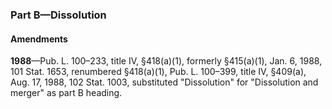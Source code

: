 ### Part B—Dissolution ###

#### Amendments ####

**1988**—Pub. L. 100–233, title IV, §418(a)(1), formerly §415(a)(1), Jan. 6, 1988, 101 Stat. 1653, renumbered §418(a)(1), Pub. L. 100–399, title IV, §409(a), Aug. 17, 1988, 102 Stat. 1003, substituted "Dissolution" for "Dissolution and merger" as part B heading.